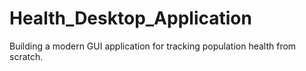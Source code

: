 # Health_Desktop_Application
Building a modern GUI application for tracking population health from scratch.
